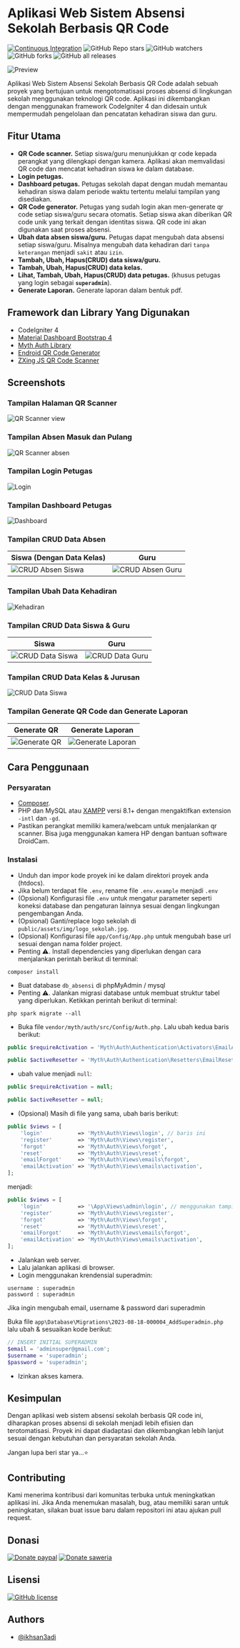 # Aplikasi Web Sistem Absensi Sekolah Berbasis QR Code

[![Continuous Integration](https://github.com/ikhsan3adi/absensi-sekolah-qr-code/actions/workflows/ci.yml/badge.svg)](https://github.com/ikhsan3adi/absensi-sekolah-qr-code/actions/workflows/ci.yml)
![GitHub Repo stars](https://img.shields.io/github/stars/ikhsan3adi/absensi-sekolah-qr-code?style=social)
![GitHub watchers](https://img.shields.io/github/watchers/ikhsan3adi/absensi-sekolah-qr-code?style=social)
![GitHub forks](https://img.shields.io/github/forks/ikhsan3adi/absensi-sekolah-qr-code?style=social)
![GitHub all releases](https://img.shields.io/github/downloads/ikhsan3adi/absensi-sekolah-qr-code/total?style=social)

![Preview](https://github.com/ikhsan3adi/absensi-sekolah-qr-code/raw/master/screenshots/hero.png)

Aplikasi Web Sistem Absensi Sekolah Berbasis QR Code adalah sebuah proyek yang bertujuan untuk mengotomatisasi proses absensi di lingkungan sekolah menggunakan teknologi QR code. Aplikasi ini dikembangkan dengan menggunakan framework CodeIgniter 4 dan didesain untuk mempermudah pengelolaan dan pencatatan kehadiran siswa dan guru.

## Fitur Utama

- **QR Code scanner.** Setiap siswa/guru menunjukkan qr code kepada perangkat yang dilengkapi dengan kamera. Aplikasi akan memvalidasi QR code dan mencatat kehadiran siswa ke dalam database.
- **Login petugas.**
- **Dashboard petugas.** Petugas sekolah dapat dengan mudah memantau kehadiran siswa dalam periode waktu tertentu melalui tampilan yang disediakan.
- **QR Code generator.** Petugas yang sudah login akan men-generate qr code setiap siswa/guru secara otomatis. Setiap siswa akan diberikan QR code unik yang terkait dengan identitas siswa. QR code ini akan digunakan saat proses absensi.
- **Ubah data absen siswa/guru.** Petugas dapat mengubah data absensi setiap siswa/guru. Misalnya mengubah data kehadiran dari `tanpa keterangan` menjadi `sakit` atau `izin`.
- **Tambah, Ubah, Hapus(CRUD) data siswa/guru.**
- **Tambah, Ubah, Hapus(CRUD) data kelas.**
- **Lihat, Tambah, Ubah, Hapus(CRUD) data petugas.** (khusus petugas yang login sebagai **`superadmin`**).
- **Generate Laporan.** Generate laporan dalam bentuk pdf.

## Framework dan Library Yang Digunakan

- CodeIgniter 4
- [Material Dashboard Bootstrap 4](https://www.creative-tim.com/product/material-dashboard-bs4)
- [Myth Auth Library](https://github.com/lonnieezell/myth-auth)
- [Endroid QR Code Generator](https://github.com/endroid/qr-code)
- [ZXing JS QR Code Scanner](https://github.com/zxing-js/library)

## Screenshots

### Tampilan Halaman QR Scanner

![QR Scanner view](https://github.com/ikhsan3adi/absensi-sekolah-qr-code/raw/master/screenshots/image_5_2023_204644.jpeg)

### Tampilan Absen Masuk dan Pulang

![QR Scanner absen](https://github.com/ikhsan3adi/absensi-sekolah-qr-code/raw/master/screenshots/absen.jpg)

### Tampilan Login Petugas

![Login](https://github.com/ikhsan3adi/absensi-sekolah-qr-code/raw/master/screenshots/image_4_2023_20573.jpeg)

### Tampilan Dashboard Petugas

![Dashboard](https://github.com/ikhsan3adi/absensi-sekolah-qr-code/raw/master/screenshots/dashboard.png)

### Tampilan CRUD Data Absen

| Siswa (Dengan Data Kelas)                                                                                                   |                                                           Guru                                                           |
| --------------------------------------------------------------------------------------------------------------------------- | :----------------------------------------------------------------------------------------------------------------------: |
| ![CRUD Absen Siswa](https://github.com/ikhsan3adi/absensi-sekolah-qr-code/raw/master/screenshots/image_11_2023_205146.jpeg) | ![CRUD Absen Guru](https://github.com/ikhsan3adi/absensi-sekolah-qr-code/raw/master/screenshots/image_2_2023_20525.jpeg) |

### Tampilan Ubah Data Kehadiran

![Kehadiran](https://github.com/ikhsan3adi/absensi-sekolah-qr-code/raw/master/screenshots/image_17_2023_205557.jpeg)

### Tampilan CRUD Data Siswa & Guru

| Siswa                                                                                                                      |                                                           Guru                                                            |
| -------------------------------------------------------------------------------------------------------------------------- | :-----------------------------------------------------------------------------------------------------------------------: |
| ![CRUD Data Siswa](https://github.com/ikhsan3adi/absensi-sekolah-qr-code/raw/master/screenshots/image_12_2023_205221.jpeg) | ![CRUD Data Guru](https://github.com/ikhsan3adi/absensi-sekolah-qr-code/raw/master/screenshots/image_14_2023_205256.jpeg) |

### Tampilan CRUD Data Kelas & Jurusan

![CRUD Data Siswa](https://github.com/ikhsan3adi/absensi-sekolah-qr-code/raw/master/screenshots/kelas-jurusan.png)

### Tampilan Generate QR Code dan Generate Laporan

| Generate QR                                                                                                          |                                                      Generate Laporan                                                       |
| -------------------------------------------------------------------------------------------------------------------- | :-------------------------------------------------------------------------------------------------------------------------: |
| ![Generate QR](https://github.com/ikhsan3adi/absensi-sekolah-qr-code/raw/master/screenshots/image_3_2023_20539.jpeg) | ![Generate Laporan](https://github.com/ikhsan3adi/absensi-sekolah-qr-code/raw/master/screenshots/image_15_2023_205322.jpeg) |

## Cara Penggunaan

### Persyaratan

- [Composer](https://getcomposer.org/).
- PHP dan MySQL atau [XAMPP](https://www.apachefriends.org/download.html) versi 8.1+ dengan mengaktifkan extension `-intl` dan `-gd`.
- Pastikan perangkat memiliki kamera/webcam untuk menjalankan qr scanner. Bisa juga menggunakan kamera HP dengan bantuan software DroidCam.

### Instalasi

- Unduh dan impor kode proyek ini ke dalam direktori proyek anda (htdocs).
- Jika belum terdapat file `.env`, rename file `.env.example` menjadi `.env`
- (Opsional) Konfigurasi file `.env` untuk mengatur parameter seperti koneksi database dan pengaturan lainnya sesuai dengan lingkungan pengembangan Anda.
- (Opsional) Ganti/replace logo sekolah di `public/assets/img/logo_sekolah.jpg`.
- (Opsional) Konfigurasi file `app/Config/App.php` untuk mengubah base url sesuai dengan nama folder project.
- Penting ⚠️. Install dependencies yang diperlukan dengan cara menjalankan perintah berikut di terminal:

```shell
composer install
```

- Buat database `db_absensi` di phpMyAdmin / mysql
- Penting ⚠️. Jalankan migrasi database untuk membuat struktur tabel yang diperlukan. Ketikkan perintah berikut di terminal:

```shell
php spark migrate --all
```

- Buka file `vendor/myth/auth/src/Config/Auth.php`. Lalu ubah kedua baris berikut:

```php
public $requireActivation = 'Myth\Auth\Authentication\Activators\EmailActivator';

public $activeResetter = 'Myth\Auth\Authentication\Resetters\EmailResetter';
```

- ubah value menjadi `null`:

```php
public $requireActivation = null;

public $activeResetter = null;
```

- (Opsional) Masih di file yang sama, ubah baris berikut:

```php
public $views = [
    'login'           => 'Myth\Auth\Views\login', // baris ini
    'register'        => 'Myth\Auth\Views\register',
    'forgot'          => 'Myth\Auth\Views\forgot',
    'reset'           => 'Myth\Auth\Views\reset',
    'emailForgot'     => 'Myth\Auth\Views\emails\forgot',
    'emailActivation' => 'Myth\Auth\Views\emails\activation',
];
```

menjadi:

```php
public $views = [
    'login'           => '\App\Views\admin\login', // menggunakan tampilan login custom
    'register'        => 'Myth\Auth\Views\register',
    'forgot'          => 'Myth\Auth\Views\forgot',
    'reset'           => 'Myth\Auth\Views\reset',
    'emailForgot'     => 'Myth\Auth\Views\emails\forgot',
    'emailActivation' => 'Myth\Auth\Views\emails\activation',
];
```

- Jalankan web server.
- Lalu jalankan aplikasi di browser.
- Login menggunakan krendensial superadmin:

```
username : superadmin
password : superadmin
```

Jika ingin mengubah email, username & password dari superadmin

Buka file `app\Database\Migrations\2023-08-18-000004_AddSuperadmin.php` lalu ubah & sesuaikan kode berikut:

```php
// INSERT INITIAL SUPERADMIN
$email = 'adminsuper@gmail.com';
$username = 'superadmin';
$password = 'superadmin';
```

- Izinkan akses kamera.

## Kesimpulan

Dengan aplikasi web sistem absensi sekolah berbasis QR code ini, diharapkan proses absensi di sekolah menjadi lebih efisien dan terotomatisasi. Proyek ini dapat diadaptasi dan dikembangkan lebih lanjut sesuai dengan kebutuhan dan persyaratan sekolah Anda.

Jangan lupa beri star ya...⭐

## Contributing

Kami menerima kontribusi dari komunitas terbuka untuk meningkatkan aplikasi ini. Jika Anda menemukan masalah, bug, atau memiliki saran untuk peningkatan, silakan buat issue baru dalam repositori ini atau ajukan pull request.

## Donasi

[![Donate paypal](https://img.shields.io/badge/Donate-PayPal-green.svg?style=for-the-badge)](https://paypal.me/xannxett?country.x=ID&locale.x=en_US)
[![Donate saweria](https://img.shields.io/badge/Donate-Saweria-red?style=for-the-badge&link=https%3A%2F%2Fsaweria.co%2Fxiboxann)](https://saweria.co/xiboxann)

## Lisensi

[![GitHub license](https://img.shields.io/github/license/ikhsan3adi/absensi-sekolah-qr-code?style=for-the-badge)](https://github.com/ikhsan3adi/absensi-sekolah-qr-code/raw/master/LICENSE)

## Authors

- [@ikhsan3adi](https://www.github.com/ikhsan3adi)
